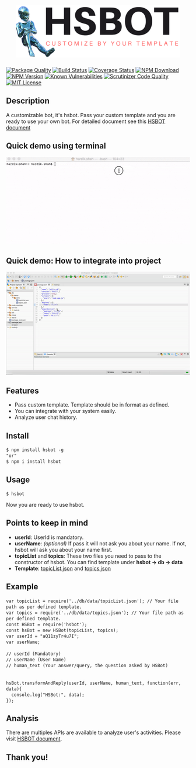 <h1 align="center">
  <img width="450" src="./docs/img/hsbot_logo_transparent.png" alt="hsbot.js">
  <br>
</h1>

[![Package Quality](http://npm.packagequality.com/shield/hsbot.svg?style=plastic)](http://packagequality.com/#?package=hsbot)
[![Build Status](https://travis-ci.org/hrdk108/hsbot.svg?style=plastic)](https://travis-ci.org/hrdk108/hsbot)
[![Coverage Status](https://img.shields.io/coveralls/github/hrdk108/hsbot.svg?branch=master&style=plastic)](https://coveralls.io/github/hrdk108/hsbot?branch=master) [![NPM Download](https://img.shields.io/npm/dt/hsbot.svg?style=plastic)](https://www.npmjs.com/package/hsbot)
[![NPM Version](https://img.shields.io/npm/v/hsbot.svg?style=plastic)](https://www.npmjs.com/package/hsbot)
[![Known Vulnerabilities](https://snyk.io/test/github/hrdk108/hsbot/badge.svg?style=plastic)](https://snyk.io/test/github/hrdk108/hsbot)
[![Scrutinizer Code Quality](https://scrutinizer-ci.com/g/hrdk108/hsbot/badges/quality-score.png?b=master)](https://scrutinizer-ci.com/g/hrdk108/hsbot/?branch=master)
[![MIT License](https://img.shields.io/badge/license-MIT-blue.svg?style=plastic)](https://github.com/hrdk108/hsbot/blob/master/LICENSE)

## Description

A customizable bot, it's hsbot. Pass your custom template and you are ready to use your own bot.
For detailed document see this [HSBOT document](https://hrdk108.github.io/hsbot/)

## Quick demo using terminal

![DEMO](./docs/img/hsbot_terminal_demo.gif)

## Quick demo: How to integrate into project
![DEMO](./docs/img/hsbot_project_demo.gif)

## Features

- Pass custom template. Template should be in format as defined.
- You can integrate with your system easily.
- Analyze user chat history.

## Install

```
$ npm install hsbot -g
"or"
$ npm i install hsbot
```
## Usage
```
$ hsbot
```
Now you are ready to use hsbot.

## Points to keep in mind

* __userId__: UserId is mandatory.
* __userName__: *(optional)* If pass it will not ask you about your name. If not, hsbot will ask you about your name first.
* __topicList__ and __topics__: These two files you need to pass to the constructor of hsbot. You can find template under __hsbot -> db -> data__
* __Template__: [topicList.json](https://github.com/hrdk108/hsbot/blob/master/db/data/topicList.json) and [topics.json](https://github.com/hrdk108/hsbot/blob/master/db/data/topics.json)

## Example

```
var topicList = require('../db/data/topicList.json'); // Your file path as per defined template.
var topics = require('../db/data/topics.json'); // Your file path as per defined template.
const HSBot = require('hsbot');
const hsBot = new HSBot(topicList, topics);
var userId = "aQ11zyTr4u7I";
var userName;
 
// userId (Mandatory)
// userName (User Name)
// human_text (Your answer/query, the question asked by HSBot)


hsBot.transformAndReply(userId, userName, human_text, function(err, data){
  console.log("HSBot:", data);
});

```

## Analysis
There are multiples APIs are available to analyze user's activities.
Please visit [HSBOT document](https://hrdk108.github.io/hsbot/).

## Thank you!